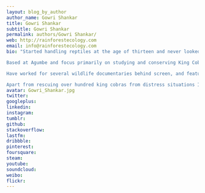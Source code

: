 ```yaml
---
layout: blog_by_author
author_name: Gowri Shankar
title: Gowri Shankar
subtitle: Gowri Shankar
permalink: authors/Gowri Shankar/
web: http://rainforestecology.com
email: info@rainforestecology.com
bio: "Started handling reptiles at the age of thirteen and never looked back since!!  As an animal inspector (at KARUNA, formerly BSPCA, Bangalore Society for the Prevention of Cruelty to Animals), education officer (at the Center for Herpetology, Madras Crocodile Bank Trust, Mamalapuram Chennai), a Conservation Officer at the Agumbe Rainforest Research Station (ARRS), molded me well for his current profile as a conservationist!!!

Based at Agumbe and focus primarily on studying and conserving King Cobras. Have been staying at Agumbe for over five years and during this time had life time opportunities of observing and documenting the nesting, male combat, courtship, mating and cannibalistic behaviors of King Cobras in the wild. Also instrumental in the pioneer efforts of ARRS in conducting radio telemetry study on King Cobras.

Have worked for several wildlife documentaries behind screen, and featured along side Rom Whitaker in couple of  wildlife documentaries, ‘The King and I’,  ‘Secrets of the King Cobra ‘, ‘Asia’s Deadliest Snake’ , ‘One Million Snake Bites’ and ‘Wildest India’ by BBC, National Geographic Channel, Nat Geo Wild and Discovery channel respectively.

Apart from rescuing over hundred king cobras from distress situations I have collected vital scientific data which has led to new insights into the life of a King Cobra. Interests include in studying the ecology, breeding biology, and conservation biology of King Cobras. Also find it very important and satisfying in reaching out to masses through education programs!!!"
avatar: Gowri_Shankar.jpg
twitter: 
googleplus:
linkedin:
instagram:
tumblr:
github:
stackoverflow:
lastfm:
dribbble:
pinterest:
foursquare:
steam:
youtube:
soundcloud:
weibo:
flickr:
---
```

